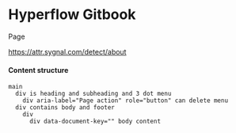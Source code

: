 # Hyperflow Gitbook

Page&#x20;

https://attr.sygnal.com/detect/about

#### Content structure&#x20;

```
main
  div is heading and subheading and 3 dot menu
    div aria-label="Page action" role="button" can delete menu
  div contains body and footer
    div
      div data-document-key="" body content 
```
